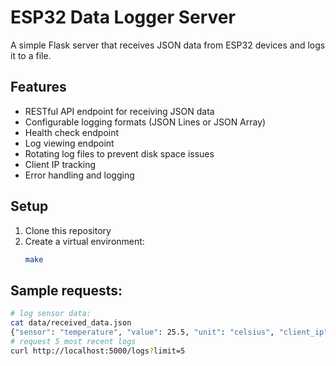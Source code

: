 # ESP32 Data Logger Server

A simple Flask server that receives JSON data from ESP32 devices and logs it to a file.

## Features

- RESTful API endpoint for receiving JSON data
- Configurable logging formats (JSON Lines or JSON Array)
- Health check endpoint
- Log viewing endpoint
- Rotating log files to prevent disk space issues
- Client IP tracking
- Error handling and logging

## Setup

1. Clone this repository
2. Create a virtual environment:
   ```bash
   make
   ```

## Sample requests:

```bash
# log sensor data:
cat data/received_data.json 
{"sensor": "temperature", "value": 25.5, "unit": "celsius", "client_ip": "127.0.0.1", "received_at": "2025-05-04T13:26:19.743766"}
# request 5 most recent logs
curl http://localhost:5000/logs?limit=5
```
